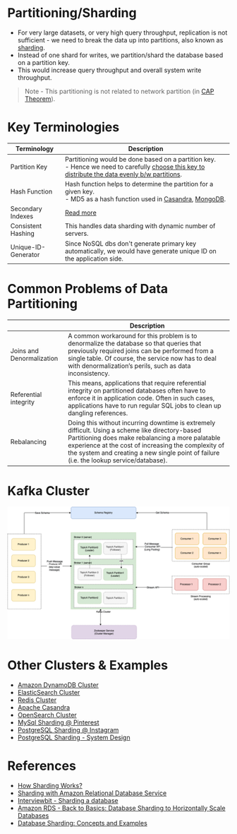 # Partitioning/Sharding
- For very large datasets, or very high query throughput, replication is not sufficient - we need to break the data up into partitions, also known as [sharding](https://aws.amazon.com/what-is/database-sharding/).
- Instead of one shard for writes, we partition/shard the database based on a partition key. 
- This would increase query throughput and overall system write throughput.

> Note - This partitioning is not related to network partition (in [CAP Theorem](../../2_CAP-PACELC-Theorems/CAPTheorem.md)).

# Key Terminologies

| Terminology         | Description                                                                                                                                                                                                                    |
|---------------------|--------------------------------------------------------------------------------------------------------------------------------------------------------------------------------------------------------------------------------|
| Partition Key       | Partitioning would be done based on a partition key. <br/>- Hence we need to carefully [choose this key to distribute the data evenly b/w partitions](PartitionKey/Readme.md).                                                 |
| Hash Function       | Hash function helps to determine the partition for a given key.<br/>- MD5 as a hash function used in [Casandra](../../11_WideColumn-Databases/ApacheCasandra.md), [MongoDB](../../10_Document-Databases/MongoAtlas/Readme.md). |
| Secondary Indexes   | [Read more](../../5_Database-Internals/Indexing.md)                                                                                                                                                                             |
| Consistent Hashing  | This handles data sharding with dynamic number of servers.                                                                                                                                                                     |
| Unique-ID-Generator | Since NoSQL dbs don't generate primary key automatically, we would have generate unique ID on the application side.                                                                                                            |

# Common Problems of Data Partitioning

|                           | Description                                                                                                                                                                                                                                                                                            |
|---------------------------|--------------------------------------------------------------------------------------------------------------------------------------------------------------------------------------------------------------------------------------------------------------------------------------------------------|
| Joins and Denormalization | A common workaround for this problem is to denormalize the database so that queries that previously required joins can be performed from a single table. Of course, the service now has to deal with denormalization’s perils, such as data inconsistency.                                             |
| Referential integrity     | This means, applications that require referential integrity on partitioned databases often have to enforce it in application code. Often in such cases, applications have to run regular SQL jobs to clean up dangling references.                                                                     |
| Rebalancing               | Doing this without incurring downtime is extremely difficult. Using a scheme like directory-based Partitioning does make rebalancing a more palatable experience at the cost of increasing the complexity of the system and creating a new single point of failure (i.e. the lookup service/database). |

# Kafka Cluster

![](../../../2_MessageBrokersEDA/Kafka/assets/Kafka-Architecture.drawio.png)

# Other Clusters & Examples
- [Amazon DynamoDB Cluster](https://github.com/Anshul619/AWS-Services/tree/main/1_Databases/AmazonDynamoDB/Partioning.md)
- [ElasticSearch Cluster](../../9_Search-Databases/ElasticSearch/Sharding.md)
- [Redis Cluster](https://github.com/Anshul619/AWS-Services/tree/main/1_Databases/AmazonElasticCache/ClusterMode.md)
- [Apache Casandra](../../11_WideColumn-Databases/ApacheCasandra.md)
- [OpenSearch Cluster](https://github.com/Anshul619/AWS-Services/tree/main/1_Databases/AmazonOpenSearch/ManagedCluster.md)
- [MySql Sharding @ Pinterest](https://github.com/Anshul619/Tech-Stacks-Live-Apps/tree/main/Pinterest/Readme.md)
- [PostgreSQL Sharding @ Instagram](https://github.com/Anshul619/Tech-Stacks-Live-Apps/tree/main/Instagram/PostgreSharding.md)
- [PostgreSQL Sharding - System Design](../../../0_UseCaseDesigns/SocialNetworkFacebookInstagram/Readme.md)

# References
- [How Sharding Works?](https://medium.com/@jeeyoungk/how-sharding-works-b4dec46b3f6)
- [Sharding with Amazon Relational Database Service](https://aws.amazon.com/blogs/database/sharding-with-amazon-relational-database-service/)
- [Interviewbit - Sharding a database](https://www.interviewbit.com/problems/sharding-a-database/)
- [Amazon RDS - Back to Basics: Database Sharding to Horizontally Scale Databases](https://www.youtube.com/watch?v=9q-ZA6WtVy4)
- [Database Sharding: Concepts and Examples](https://www.mongodb.com/resources/products/capabilities/database-sharding-explained)